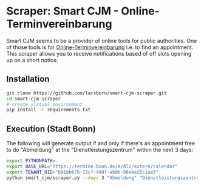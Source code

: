 # Scraper: Smart CJM - Online-Terminvereinbarung

Smart CJM seems to be a provider of online tools for public authorities. One of those tools is for
[Online-Terminvereinbarung](https://smart-cjm.com/public-authorities/online-terminvereinbarung/) i.e. to find an
appointment. This scraper allows you to receive notifications based of off slots opening up on a short notice.

## Installation

```bash
git clone https://github.com/larsborn/smart-cjm-scraper.git
cd smart-cjm-scraper
# create virtual environment
pip install -r requirements.txt
```

## Execution (Stadt Bonn)

The following will generate output if and only if there's an appointment free to do "Abmeldung" at the
"Dienstleistungszentrum" within the next 3 days:

```bash
export PYTHONPATH=.
export BASE_URL="https://termine.bonn.de/m/dlz/extern/calendar"
export TENANT_UID="b91bb67b-15cf-44df-ab0b-96ebe25c1ae3"
python smart_cjm/scraper.py --days 3 "Abmeldung" "Dienstleistungszentrum"
```
